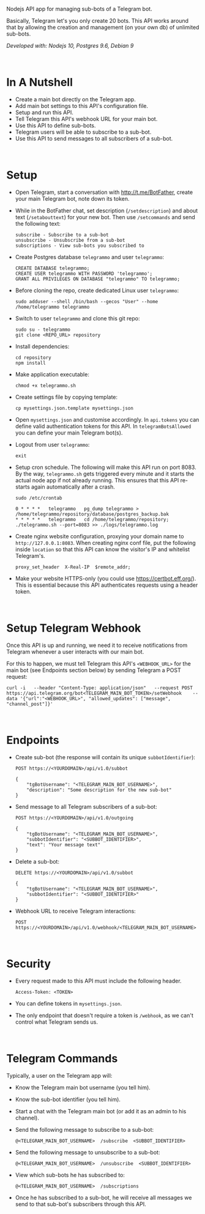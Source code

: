 
Nodejs API app for managing sub-bots of a Telegram bot.

Basically, Telegram let's you only create 20 bots. This API works around that by allowing the creation and management (on your own db) of unlimited sub-bots.

*Developed with: Nodejs 10, Postgres 9.6, Debian 9*

&nbsp;
&nbsp;

# In A Nutshell

* Create a main bot directly on the Telegram app.
* Add main bot settings to this API's configuration file.
* Setup and run this API.
* Tell Telegram this API's webhook URL for your main bot.
* Use this API to define sub-bots.
* Telegram users will be able to subscribe to a sub-bot.
* Use this API to send messages to all subscribers of a sub-bot.

&nbsp;
&nbsp;

# Setup

* Open Telegram, start a conversation with http://t.me/BotFather, create your main Telegram bot, note down its token.

* While in the BotFather chat, set description (`/setdescription`) and about text (`/setabouttext`) for your new bot. Then use `/setcommands` and send the following text:
    ```
    subscribe - Subscribe to a sub-bot
    unsubscribe - Unsubscribe from a sub-bot
    subscriptions - View sub-bots you subscribed to
    ```

* Create Postgres database `telegrammo` and user `telegrammo`:
    ```
    CREATE DATABASE telegrammo;
    CREATE USER telegrammo WITH PASSWORD 'telegrammo';
    GRANT ALL PRIVILEGES ON DATABASE "telegrammo" TO telegrammo;
    ```

* Before cloning the repo, create dedicated Linux user `telegrammo`:
    ```
    sudo adduser --shell /bin/bash --gecos "User" --home /home/telegrammo telegrammo
    ```

* Switch to user `telegrammo` and clone this git repo:
    ```
    sudo su - telegrammo
    git clone <REPO_URL> repository
    ```

* Install dependencies:
    ```
    cd repository
    npm install
    ```

* Make application executable:
    ```
    chmod +x telegrammo.sh
    ```

* Create settings file by copying template:
    ```
    cp mysettings.json.template mysettings.json
    ```

* Open `mysettings.json` and customise accordingly. In `api.tokens` you can define valid authentication tokens for this API. In `telegramBotsAllowed` you can define your main Telegram bot(s).

* Logout from user `telegrammo`:
    ```
    exit
    ```

* Setup cron schedule. The following will make this API run on port 8083. By the way, `telegrammo.sh` gets triggered every minute and it starts the actual node app if not already running. This ensures that this API re-starts again automatically after a crash.
    ```
    sudo /etc/crontab
    ```

    ```
    0 * * * *   telegrammo   pg_dump telegrammo > /home/telegrammo/repository/database/postgres_backup.bak
    * * * * *   telegrammo   cd /home/telegrammo/repository; ./telegrammo.sh --port=8083 >> ./logs/telegrammo.log
    ```

* Create nginx website configuration, proxying your domain name to `http://127.0.0.1:8083`. When creating nginx conf file, put the following inside `location` so that this API can know the visitor's IP and whitelist Telegram's.
    ```
    proxy_set_header  X-Real-IP  $remote_addr;
    ```

* Make your website HTTPS-only (you could use https://certbot.eff.org/). This is essential because this API authenticates requests using a header token.

&nbsp;
&nbsp;

# Setup Telegram Webhook

Once this API is up and running, we need it to receive notifications from Telegram whenever a user interacts with our main bot.

For this to happen, we must tell Telegram this API's `<WEBHOOK_URL>` for the main bot (see Endpoints section below) by sending Telegram a POST request:

```
curl -i   --header "Content-Type: application/json"   --request POST  https://api.telegram.org/bot<TELEGRAM_MAIN_BOT_TOKEN>/setWebhook    --data '{"url":"<WEBHOOK_URL>", "allowed_updates": ["message", "channel_post"]}'
```

&nbsp;
&nbsp;

# Endpoints

* Create sub-bot (the response will contain its unique `subbotIdentifier`):
    ```
    POST https://<YOURDOMAIN>/api/v1.0/subbot
 
    {
        "tgBotUsername": "<TELEGRAM_MAIN_BOT_USERNAME>",
        "description": "Some description for the new sub-bot"
    }
    ```

* Send message to all Telegram subscribers of a sub-bot:
    ```
    POST https://<YOURDOMAIN>/api/v1.0/outgoing
 
    {
        "tgBotUsername": "<TELEGRAM_MAIN_BOT_USERNAME>",
        "subbotIdentifier": "<SUBBOT_IDENTIFIER>",
        "text": "Your message text"
    }
    ```

* Delete a sub-bot:
    ```
    DELETE https://<YOURDOMAIN>/api/v1.0/subbot
 
    {
        "tgBotUsername": "<TELEGRAM_MAIN_BOT_USERNAME>",
        "subbotIdentifier": "<SUBBOT_IDENTIFIER>"
    }
    ```

* Webhook URL to receive Telegram interactions:
    ```
    POST https://<YOURDOMAIN>/api/v1.0/webhook/<TELEGRAM_MAIN_BOT_USERNAME>
    ```

&nbsp;
&nbsp;

# Security

* Every request made to this API must include the following header.
    ```
    Access-Token: <TOKEN>
    ```

* You can define tokens in `mysettings.json`.

* The only endpoint that doesn't require a token is `/webhook`, as we can't control what Telegram sends us.

&nbsp;
&nbsp;

# Telegram Commands

Typically, a user on the Telegram app will:

* Know the Telegram main bot username (you tell him).

* Know the sub-bot identifier (you tell him).

* Start a chat with the Telegram main bot (or add it as an admin to his channel).

* Send the following message to subscribe to a sub-bot:
    ```
    @<TELEGRAM_MAIN_BOT_USERNAME>  /subscribe  <SUBBOT_IDENTIFIER>
    ```

* Send the following message to unsubscribe to a sub-bot:
    ```
    @<TELEGRAM_MAIN_BOT_USERNAME>  /unsubscribe  <SUBBOT_IDENTIFIER>
    ```

* View which sub-bots he has subscribed to:
    ```
    @<TELEGRAM_MAIN_BOT_USERNAME>  /subscriptions
    ```

* Once he has subscribed to a sub-bot, he will receive all messages we send to that sub-bot's subscribers through this API.
